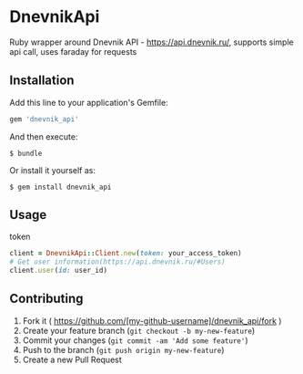 # DnevnikApi

Ruby wrapper around Dnevnik API - https://api.dnevnik.ru/, supports simple api call, uses faraday for requests

## Installation

Add this line to your application's Gemfile:

```ruby
gem 'dnevnik_api'
```

And then execute:

    $ bundle

Or install it yourself as:

    $ gem install dnevnik_api

## Usage

token
```ruby
client = DnevnikApi::Client.new(token: your_access_token)
# Get user information(https://api.dnevnik.ru/#Users)
client.user(id: user_id)
```

## Contributing

1. Fork it ( https://github.com/[my-github-username]/dnevnik_api/fork )
2. Create your feature branch (`git checkout -b my-new-feature`)
3. Commit your changes (`git commit -am 'Add some feature'`)
4. Push to the branch (`git push origin my-new-feature`)
5. Create a new Pull Request
